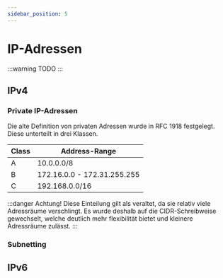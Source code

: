 ```yaml
---
sidebar_position: 5
---
```


# IP-Adressen

:::warning
TODO
:::

## IPv4

### Private IP-Adressen

Die alte Definition von privaten Adressen wurde in RFC 1918 festgelegt. Diese unterteilt in drei Klassen.

| Class | Address-Range               |
| ----- | --------------------------- |
| A     | 10.0.0.0/8                  |
| B     | 172.16.0.0 - 172.31.255.255 |
| C     | 192.168.0.0/16              |

:::danger Achtung!
Diese Einteilung gilt als veraltet, da sie relativ viele Adressräume verschlingt. Es wurde deshalb auf die CIDR-Schreibweise gewechselt, welche deutlich mehr flexibilität bietet und kleinere Adressräume zulässt.
:::

### Subnetting

## IPv6
